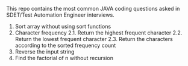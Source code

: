 This repo contains the most common JAVA coding questions asked in SDET/Test Automation Engineer interviews. 

1. Sort array without using sort functions
2. Character frequency
   2.1. Return the highest frequent character
   2.2. Return the lowest frequent character
   2.3. Return the characters according to the sorted frequency count
3. Reverse the input string
4. Find the factorial of n without recursion
